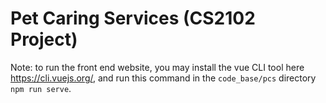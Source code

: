 # Pet Caring Services (CS2102 Project)

Note: to run the front end website, you may install the vue CLI tool here https://cli.vuejs.org/,
and run this command in the `code_base/pcs` directory `npm run serve`.
